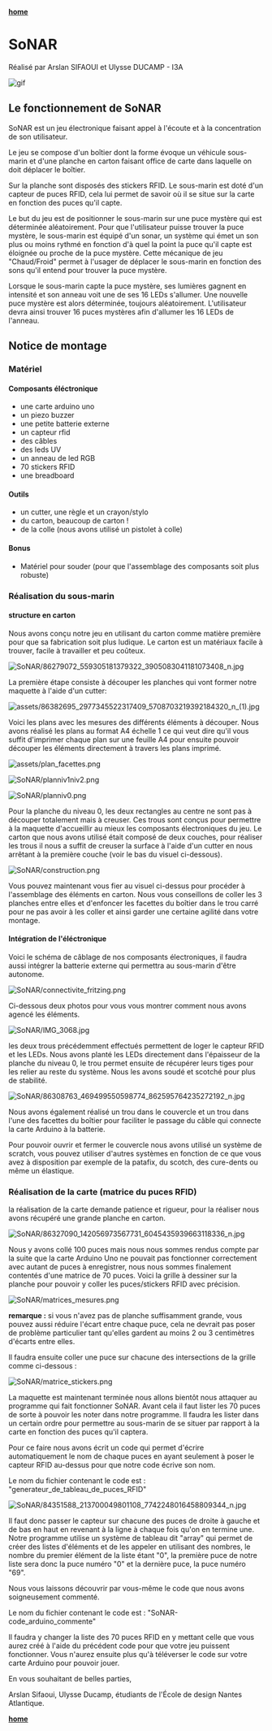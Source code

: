 [**home**](../README.md)

# SoNAR

Réalisé par Arslan SIFAOUI et Ulysse DUCAMP - I3A

![gif](gif.gif)

## Le fonctionnement de SoNAR

SoNAR est un jeu électronique faisant appel à l'écoute et à la concentration de son utilisateur.

Le jeu se compose d'un boîtier dont la forme évoque un véhicule sous-marin et d'une planche en carton faisant office de carte dans laquelle on doit déplacer le boîtier. 

Sur la planche sont disposés des stickers RFID. Le sous-marin est doté d'un capteur de puces RFID, cela lui permet de savoir où il se situe sur la carte en fonction des puces qu'il capte. 

Le but du jeu est de positionner le sous-marin sur une puce mystère qui est déterminée aléatoirement. Pour que l'utilisateur puisse trouver la puce mystère, le sous-marin est équipé d'un sonar, un système qui émet un son plus ou moins rythmé en fonction d'à quel la point la puce qu'il capte est éloignée ou proche de la puce mystère. Cette mécanique de jeu "Chaud/Froid" permet à l'usager de déplacer le sous-marin en fonction des sons qu'il entend pour trouver la puce mystère. 

Lorsque le sous-marin capte la puce mystère, ses lumières gagnent en intensité et son anneau voit une de ses 16 LEDs s'allumer. Une nouvelle puce mystère est alors déterminée, toujours aléatoirement. L'utilisateur devra ainsi trouver 16 puces mystères afin d'allumer les 16 LEDs de l'anneau.

## Notice de montage

### Matériel

#### Composants éléctronique

- une carte arduino uno
- un piezo buzzer
- une petite batterie externe
- un capteur rfid
- des câbles
- des leds UV
- un anneau de led RGB
- 70 stickers RFID
- une breadboard

#### Outils

- un cutter, une règle et un crayon/stylo
- du carton, beaucoup de carton !
- de la colle (nous avons utilisé un pistolet à colle)

#### Bonus

- Matériel pour souder (pour que l'assemblage des composants soit plus robuste)

### Réalisation du sous-marin

#### structure en carton

Nous avons conçu notre jeu en utilisant du carton comme matière première pour que sa fabrication soit plus ludique. Le carton est un matériaux facile à trouver, facile à travailler et peu coûteux. 

![SoNAR/86279072_559305181379322_3905083041181073408_n.jpg](assets/86279072_559305181379322_3905083041181073408_n.jpg)

La première étape consiste à découper les planches qui vont former notre maquette à l'aide d'un cutter: 

![assets/86382695_2977345522317409_5708703219392184320_n_(1).jpg](assets/86382695_2977345522317409_5708703219392184320_n_1.jpg)

Voici les plans avec les mesures des différents éléments à découper. Nous avons réalisé les plans au format A4 échelle 1 ce qui veut dire qu'il vous suffit d'imprimer chaque plan sur une feuille A4 pour ensuite pouvoir découper les éléments directement à travers les plans imprimé. 

![assets/plan_facettes.png](assets/plan_facettes.png)

![SoNAR/planniv1niv2.png](assets/planniv1niv2.png)

![SoNAR/planniv0.png](assets/planniv0.png)

Pour la planche du niveau 0, les deux rectangles au centre ne sont pas à découper totalement mais à creuser. Ces trous sont conçus pour permettre à la maquette d'accueillir au mieux les composants électroniques du jeu. Le carton que nous avons utilisé était composé de deux couches, pour réaliser les trous il nous a suffit de creuser la surface à l'aide d'un cutter en nous arrêtant à la première couche (voir le bas du visuel ci-dessous). 

![SoNAR/construction.png](assets/construction.png)

Vous pouvez maintenant vous fier au visuel ci-dessus pour procéder à l'assemblage des éléments en carton. Nous vous conseillons de coller les 3 planches entre elles et d'enfoncer les facettes du boîtier dans le trou carré pour ne pas avoir à les coller et ainsi garder une certaine agilité dans votre montage. 

#### Intégration de l'éléctronique

Voici le schéma de câblage de nos composants électroniques, il faudra aussi intégrer la batterie externe qui permettra au sous-marin d'être autonome.

![SoNAR/connectivite_fritzing.png](assets/connectivite_fritzing.png)

Ci-dessous deux photos pour vous vous montrer comment nous avons agencé les éléments. 

![SoNAR/IMG_3068.jpg](assets/IMG_3068.jpg)

les deux trous précédemment effectués permettent de loger le capteur RFID et les LEDs. Nous avons planté les LEDs directement dans l'épaisseur de la planche du niveau 0, le trou permet ensuite de récupérer leurs tiges pour les relier au reste du système. Nous les avons soudé et scotché pour plus de stabilité. 

![SoNAR/86308763_469499550598774_862595764235272192_n.jpg](assets/86308763_469499550598774_862595764235272192_n.jpg)

Nous avons également réalisé un trou dans le couvercle et un trou dans l'une des facettes du boîtier pour faciliter le passage du câble qui connecte la carte Arduino à la batterie. 

Pour pouvoir ouvrir et fermer le couvercle nous avons utilisé un système de scratch, vous pouvez utiliser d'autres systèmes en fonction de ce que vous avez à disposition par exemple de la patafix, du scotch, des cure-dents ou même un élastique. 

### Réalisation de la carte (matrice du puces RFID)

la réalisation de la carte demande patience et rigueur, pour la réaliser nous avons récupéré une grande planche en carton. 

![SoNAR/86327090_142056973567731_6045435939663118336_n.jpg](assets/86327090_142056973567731_6045435939663118336_n.jpg)

Nous y avons collé 100 puces mais nous nous sommes rendus compte par la suite que la carte Arduino Uno ne pouvait pas fonctionner correctement avec autant de puces à enregistrer, nous nous sommes finalement contentés d'une matrice de 70 puces. Voici la grille à dessiner sur la planche pour pouvoir y coller les puces/stickers RFID avec précision. 

![SoNAR/matrices_mesures.png](assets/matrices_mesures.png)

**remarque :** si vous n'avez pas de planche suffisamment grande, vous pouvez aussi réduire l'écart entre chaque puce, cela ne devrait pas poser de problème particulier tant qu'elles gardent au moins 2 ou 3 centimètres d'écarts entre elles. 

Il faudra ensuite coller une puce sur chacune des intersections de la grille comme ci-dessous : 

![SoNAR/matrice_stickers.png](assets/matrice_stickers.png)

La maquette est maintenant terminée nous allons bientôt nous attaquer au programme qui fait fonctionner SoNAR. Avant cela il faut lister les 70 puces de sorte à pouvoir les noter dans notre programme. Il faudra les lister dans un certain ordre pour permettre au sous-marin de se situer par rapport à la carte en fonction des puces qu'il captera. 

Pour ce faire nous avons écrit un code qui permet d'écrire automatiquement le nom de chaque puces en ayant seulement à poser le capteur RFID au-dessus pour que notre code écrive son nom. 

Le nom du fichier contenant le code est : "generateur_de_tableau_de_puces_RFID"

![SoNAR/84351588_213700049801108_7742248016458809344_n.jpg](assets/84351588_213700049801108_7742248016458809344_n.jpg)

Il faut donc passer le capteur sur chacune des puces de droite à gauche et de bas en haut en revenant à la ligne à chaque fois qu'on en termine une. Notre programme utilise un système de tableau dit "array" qui permet de créer des listes d'éléments et de les appeler en utilisant des nombres, le nombre du premier élément de la liste étant "0", la première puce de notre liste sera donc la puce numéro "0" et la dernière puce, la puce numéro "69". 

Nous vous laissons découvrir par vous-même le code que nous avons soigneusement commenté. 

Le nom du fichier contenant le code est : "SoNAR-code_arduino_commente"

Il faudra y changer la liste des 70 puces RFID en y mettant celle que vous aurez créé à l'aide du précédent code pour que votre jeu puissent fonctionner. Vous n'aurez ensuite plus qu'à téléverser le code sur votre carte Arduino pour pouvoir jouer. 

En vous souhaitant de belles parties, 

Arslan Sifaoui, Ulysse Ducamp, étudiants de l'École de design Nantes Atlantique.

[**home**](../README.md)